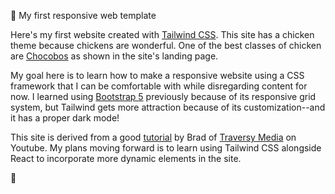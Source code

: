 🐔 My first responsive web template

Here's my first website created with [Tailwind CSS](https://tailwindcss.com/). This site has a chicken theme because chickens are wonderful. One of the best classes of chicken are [Chocobos](https://finalfantasy.fandom.com/wiki/Chocobo) as shown in the site's landing page.

My goal here is to learn how to make a responsive website using a CSS framework that I can be comfortable with while disregarding content for now. I learned using [Bootstrap 5](https://getbootstrap.com/) previously because of its responsive grid system, but Tailwind gets more attraction because of its customization--and it has a proper dark mode!

This site is derived from a good [tutorial](https://youtu.be/dFgzHOX84xQ) by Brad of [Traversy Media](https://www.youtube.com/c/TraversyMedia) on Youtube. My plans moving forward is to learn using Tailwind CSS alongside React to incorporate more dynamic elements in the site.

🥚
